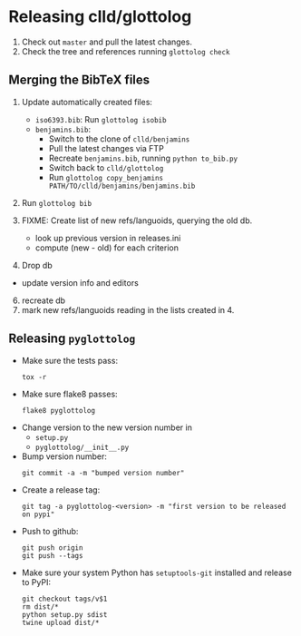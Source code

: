 
Releasing clld/glottolog
========================

1. Check out `master` and pull the latest changes.
2. Check the tree and references running `glottolog check`


Merging the BibTeX files
------------------------

1. Update automatically created files:
   - `iso6393.bib`: Run `glottolog isobib`
   - `benjamins.bib`:
     - Switch to the clone of `clld/benjamins`
     - Pull the latest changes via FTP 
     - Recreate `benjamins.bib`, running `python to_bib.py`
     - Switch back to `clld/glottolog`
     - Run `glottolog copy_benjamins PATH/TO/clld/benjamins/benjamins.bib`
2. Run `glottolog bib`

3. FIXME: Create list of new refs/languoids, querying the old db.
   - look up previous version in releases.ini
   - compute (new - old) for each criterion
4. Drop db

- update version info and editors

6. recreate db
7. mark new refs/languoids reading in the lists created in 4.


Releasing `pyglottolog`
-----------------------

- Make sure the tests pass:
  ```
  tox -r
  ```
- Make sure flake8 passes:
  ```
  flake8 pyglottolog
  ```
- Change version to the new version number in
  - `setup.py`
  - `pyglottolog/__init__.py`
- Bump version number:
  ```
  git commit -a -m "bumped version number"
  ```
- Create a release tag:
  ```
  git tag -a pyglottolog-<version> -m "first version to be released on pypi"
  ```
- Push to github:
  ```
  git push origin
  git push --tags
  ```
- Make sure your system Python has ``setuptools-git`` installed and release to PyPI:
  ```
  git checkout tags/v$1
  rm dist/*
  python setup.py sdist
  twine upload dist/*
  ```
